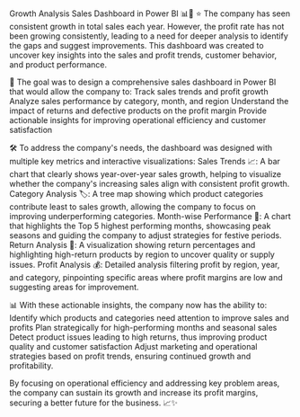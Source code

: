 Growth Analysis Sales Dashboard in Power BI 📊💼
⭐ The company has seen consistent growth in total sales each year. However, the profit rate has not been growing consistently, leading to a need for deeper analysis to identify the gaps and suggest improvements. This dashboard was created to uncover key insights into the sales and profit trends, customer behavior, and product performance.

🎯 The goal was to design a comprehensive sales dashboard in Power BI that would allow the company to:
Track sales trends and profit growth
Analyze sales performance by category, month, and region
Understand the impact of returns and defective products on the profit margin
Provide actionable insights for improving operational efficiency and customer satisfaction

🛠️ To address the company's needs, the dashboard was designed with multiple key metrics and interactive visualizations:
Sales Trends 📈: A bar chart that clearly shows year-over-year sales growth, helping to visualize whether the company's increasing sales align with consistent profit growth.
Category Analysis 🏷️: A tree map showing which product categories contribute least to sales growth, allowing the company to focus on improving underperforming categories.
Month-wise Performance 📅: A chart that highlights the Top 5 highest performing months, showcasing peak seasons and guiding the company to adjust strategies for festive periods.
Return Analysis 🔄: A visualization showing return percentages and highlighting high-return products by region to uncover quality or supply issues.
Profit Analysis 💰: Detailed analysis filtering profit by region, year, and category, pinpointing specific areas where profit margins are low and suggesting areas for improvement.

📊 With these actionable insights, the company now has the ability to:
Identify which products and categories need attention to improve sales and profits
Plan strategically for high-performing months and seasonal sales
Detect product issues leading to high returns, thus improving product quality and customer satisfaction
Adjust marketing and operational strategies based on profit trends, ensuring continued growth and profitability.

By focusing on operational efficiency and addressing key problem areas, the company can sustain its growth and increase its profit margins, securing a better future for the business. 📈✨
